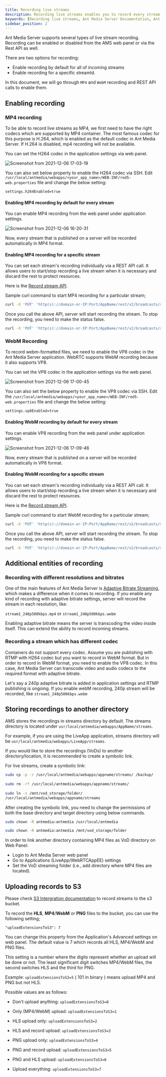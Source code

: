 ```yaml
---
title: Recording live streams 
description: Recording live streams enables you to record every stream in the application.
keywords: [Recording live streams, Ant Media Server Documentation, Ant Media Server Tutorials]
sidebar_position: 2
---
```


Ant Media Server supports several types of live stream recording. Recording can be enabled or disabled from the AMS web panel or via the Rest API as well.

There are two options for recording: 

 - Enable recording by default for all of incoming streams 
 - Enable recording for a specific streamId.

In this document, we will go through `MP4` and `WebM` recording and REST API calls to enable them.

## Enabling recording

### MP4 recording

To be able to record live streams as MP4, we first need to have the right codecs which are supported by MP4 container. The most famous codec for this purpose is H.264, which is enabled as the default codec in Ant Media Server. If H.264 is disabled, mp4 recording will not be available. 

You can set the H264 codec in the application settings via web panel.

![Screenshot from 2021-12-06 17-03-19](https://user-images.githubusercontent.com/32591015/144859658-8a1887e2-3e3a-4247-948f-6c35e611684a.png)

You can also set below property to enable the H264 codec via SSH. Edit `/usr/local/antmedia/webapps/<your_app_name>/WEB-INF/red5-web.properties` file and change the below setting:

`settings.h264Enabled=true`

#### Enabling MP4 recording by default for every stream

You can enable MP4 recording from the web panel under application settings.

![Screenshot from 2021-12-06 16-20-31](https://user-images.githubusercontent.com/32591015/144853316-ca9ef1ce-9bfd-428d-b396-3e2f935f56d0.png)

Now, every stream that is published on a server will be recorded automatically in MP4 format.

#### Enabling MP4 recording for a specific stream

You can set each stream's recording individually via a REST API call. It allows users to start/stop recording a live stream when it is necessary and discard the rest to protect resources. 

Here is the [Record stream API](https://antmedia.io/rest/#/BroadcastRestService/enableRecording).

Sample curl command to start MP4 recording for a particular stream;

```bash
curl -X 'PUT' 'http(s)://domain-or-IP:Port/AppName/rest/v2/broadcasts/streamId/recording/true?recordType=mp4' -H 'accept: application/json'
```

Once you call the above API, server will start recording the stream. To stop the recording, you need to make the status false.

```bash
curl -X 'PUT' 'http(s)://domain-or-IP:Port/AppName/rest/v2/broadcasts/streamId/recording/false?recordType=mp4' -H 'accept: application/json'
```

### WebM Recording

To record webm-formatted files, we need to enable the VP8 codec in the Ant Media Server application. WebRTC supports WebM recording because it also supports VP8.

You can set the VP8 codec in the application settings via the web panel.

![Screenshot from 2021-12-06 17-00-45](https://user-images.githubusercontent.com/32591015/144859285-9dedac37-f0a7-4f0d-94d5-de97f393d194.png)

You can also set the below property to enable the VP8 codec via SSH. Edit the `/usr/local/antmedia/webapps/<your_app_name>/WEB-INF/red5-web.properties` file and change the below setting:

`settings.vp8Enabled=true`

#### Enabling WebM recording by default for every stream

You can enable VP8 recording from the web panel under application settings.

![Screenshot from 2021-12-06 17-09-46](https://user-images.githubusercontent.com/32591015/144860705-981906aa-1f14-41fb-a39b-f67e2c4ecda9.png)

Now, every stream that is published on a server will be recorded automatically in VP8 format.

#### Enabling WebM recording for a specific stream

You can set each stream's recording individually via a REST API call. It allows users to start/stop recording a live stream when it is necessary and discard the rest to protect resources. 

Here is the [Record stream API](https://antmedia.io/rest/#/BroadcastRestService/enableRecording).

Sample curl command to start WebM recording for a particular stream;

```bash
curl -X 'PUT' 'http(s)://domain-or-IP:Port/AppName/rest/v2/broadcasts/streamId/recording/true?recordType=webm' -H 'accept: application/json'
```

Once you call the above API, server will start recording the stream. To stop the recording, you need to make the status false.

```bash
curl -X 'PUT' 'http(s)://domain-or-IP:Port/AppName/rest/v2/broadcasts/streamId/recording/false?recordType=webm' -H 'accept: application/json'
```

## Additional entities of recording

### Recording with different resolutions and bitrates

One of the main features of Ant Media Server is [Adaptive Bitrate Streaming](https://antmedia.io/docs/guides/adaptive-bitrate/adaptive-bitrate-streaming/), which makes a difference when it comes to recording. If you enable any kind of recording with adaptive bitrate settings, server will record the stream in each resolution, like:

`stream1_240p500kbps.mp4` or `stream1_240p500kbps.webm`

Enabling adaptive bitrate means the server is transcoding the video inside itself. This can extend the ability to record incoming streams.

### Recording a stream which has different codec

Containers do not support every codec. Assume you are publishing with RTMP with H264 codec but you want to record in WebM format. But in order to record in WebM format, you need to enable the VP8 codec. In this case, Ant Media Server can transcode video and audio codecs to the required format with adaptive bitrate. 

Let's say a 240p adaptive bitrate is added in application settings and RTMP publishing is ongoing. If you enable webM recording, 240p stream will be recorded, like ```stream1_240p500kbps.webm```

## Storing recordings to another directory

AMS stores the recordings in streams directory by default. The streams directory is located under `usr/local/antmedia/webapps/AppName/streams`.

For example, if you are using the LiveApp application, streams directory will be `usr/local/antmedia/webapps/LiveApp/streams`.

If you would like to store the recordings (VoDs) to another directory/location, it is recommended to create a symbolic link.

For live streams, create a symbolic link:

```bash
sudo cp -p -r /usr/local/antmedia/webapps/appname/streams/ /backup/
    
sudo rm -rf /usr/local/antmedia/webapps/appname/streams/
    
sudo ln -s /mnt/vod_storage/folder/
/usr/local/antmedia/webapps/appname/streams
```

After creating the symbolic link, you need to change the permissions of both the base directory and target directory using below commands.

```bash
sudo chown -R antmedia:antmedia /usr/local/antmedia

sudo chown -R antmedia:antmedia /mnt/vod_storage/folder
```

In order to link another directory containing MP4 files as VoD directory on Web Panel:

 - Login to Ant Media Server web panel 
 - Go to Applications (LiveApp/WebRTCAppEE) settings 
 - Set the VoD streaming folder (i.e., add directory where MP4 files are located).

## Uploading records to S3

Please check [S3 Intergration documentation](/v1/docs/integrating-with-s3) to record streams to the s3 bucket.

To record the **HLS**, **MP4**/**WebM** or **PNG** files to the bucket, you can use the following setting;

`"uploadExtensionsToS3": 7`
  
You can change this property from the Application's Advanced settings on web panel. The default value is 7 which records all HLS, MP4/WebM and PNG files.

This setting is a number where the digits represent whether an upload will be done or not. The least significant digit switches MP4/WebM files, the second switches HLS and the third for PNG.

Example: `uploadExtensionsToS3=5` ( 101 in binary ) means upload MP4 and PNG but not HLS.

Possible values are as follows:

 - Don't upload anything: `uploadExtensionsToS3=0`
 
 - Only (MP4/WebM) upload: `uploadExtensionsToS3=1`

 - HLS upload only: `uploadExtensionsToS3=2`

 - HLS and record upload: `uploadExtensionsToS3=3`

 - PNG upload only: `uploadExtensionsToS3=4`

 - PNG and record upload: `uploadExtensionsToS3=5`

 - PNG and HLS upload: `uploadExtensionsToS3=6`

 - Upload everything: `uploadExtensionsToS3=7`
